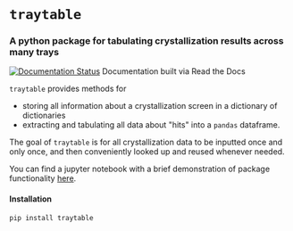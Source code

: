 # `traytable`
### A python package for tabulating crystallization results across many trays  
[![Documentation Status](https://readthedocs.org/projects/traytable/badge/?version=stable)](https://traytable.readthedocs.io/en/stable/?badge=stable)
 Documentation built via Read the Docs

`traytable` provides methods for 
 - storing all information about a crystallization screen in a dictionary of dictionaries
 - extracting and tabulating all data about "hits" into a `pandas` dataframe.  

The goal of `traytable` is for all crystallization data to be inputted once and only once, and then conveniently looked up and reused whenever needed.

You can find a jupyter notebook with a brief demonstration of package functionality [here](https://traytable.readthedocs.io/en/latest/examples/0_simple_example.html).

#### Installation
```bash
pip install traytable
```

